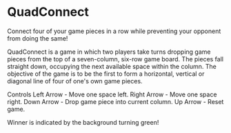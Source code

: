 # QuadConnect

Connect four of your game pieces in a row while preventing your opponent from doing the same!

QuadConnect is a game in which two players take turns dropping game pieces from the top of a seven-column, six-row game board. The pieces fall straight down, occupying the next available space within the column. The objective of the game is to be the first to form a horizontal, vertical or diagonal line of four of one's own game pieces.

Controls
Left Arrow  - Move one space left.
Right Arrow - Move one space right.
Down Arrow  - Drop game piece into current column.
Up Arrow    - Reset game.

Winner is indicated by the background turning green!
